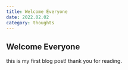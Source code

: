 ```yaml
---
title: Welcome Everyone
date: 2022.02.02
category: thoughts
---
```


## Welcome Everyone

this is my first blog post!
thank you for reading.

